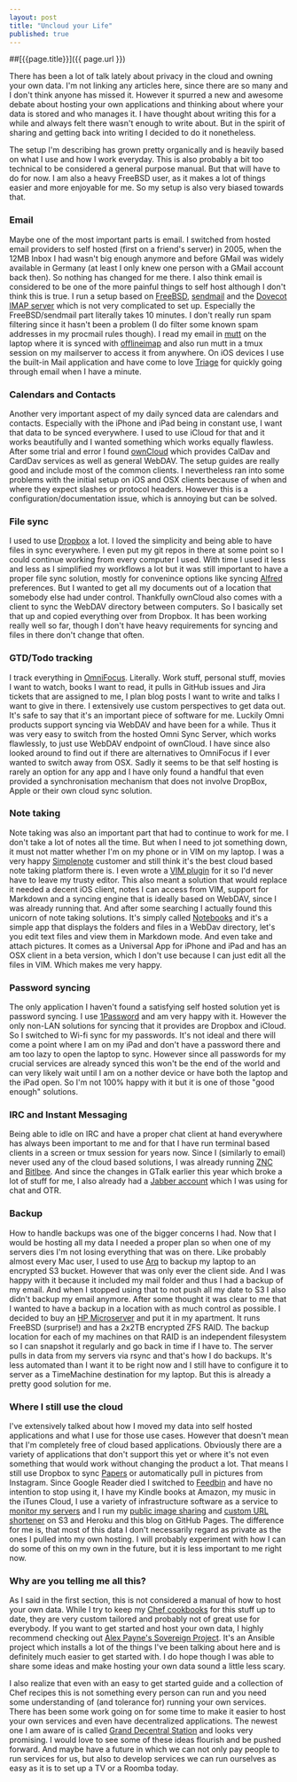 ```yaml
---
layout: post
title: "Uncloud your Life"
published: true
---
```


##[{{page.title}}]({{ page.url }})

There has been a lot of talk lately about privacy in the cloud and owning
your own data. I'm not linking any articles here, since there are so many
and I don't think anyone has missed it. However it spurred a new and awesome
debate about hosting your own applications and thinking about where your data
is stored and who manages it. I have thought about writing this for a while
and always felt there wasn't enough to write about. But in the spirit of
sharing and getting back into writing I decided to do it nonetheless.

The setup I'm describing has grown pretty organically and is heavily based on
what I use and how I work everyday. This is also probably a bit too technical
to be considered a general purpose manual. But that will have to do for now. I
am also a heavy FreeBSD user, as it makes a lot of things easier and more
enjoyable for me. So my setup is also very biased towards that.

### Email
Maybe one of the most important parts is email. I switched from hosted email
providers to self hosted (first on a friend's server) in 2005, when the 12MB
Inbox I had wasn't big enough anymore and before GMail was widely available in
Germany (at least I only knew one person with a GMail account back then). So
nothing has changed for me there. I also think email is considered to be one
of the more painful things to self host although I don't think this is true. I
run a setup based on [FreeBSD][freebsd], [sendmail][sendmail] and the [Dovecot
IMAP server][dovecot] which is not very complicated to set up. Especially the
FreeBSD/sendmail part literally takes 10 minutes. I don't really run spam
filtering since it hasn't been a problem (I do filter some known spam
addresses in my procmail rules though). I read my email in [mutt][mutt] on the
laptop where it is synced with [offlineimap][offlineimap] and also run mutt in
a tmux session on my mailserver to access it from anywhere. On iOS devices I
use the built-in Mail application and have come to love [Triage][triage] for
quickly going through email when I have a minute.

### Calendars and Contacts
Another very important aspect of my daily synced data are calendars and
contacts. Especially with the iPhone and iPad being in constant use, I want
that data to be synced everywhere. I used to use iCloud for that and it works
beautifully and I wanted something which works equally flawless. After some
trial and error I found [ownCloud][owncloud] which provides CalDav and CardDav
services as well as general WebDAV. The setup guides are really good and
include most of the common clients. I nevertheless ran into some problems
with the initial setup on iOS and OSX clients because of when and where they
expect slashes or protocol headers. However this is a
configuration/documentation issue, which is annoying but can be solved.

### File sync
I used to use [Dropbox][dropbox] a lot. I loved the simplicity and being able
to have files in sync everywhere. I even put my git repos in there at some
point so I could continue working from every computer I used. With time I used
it less and less as I simplified my workflows a lot but it was still important
to have a proper file sync solution, mostly for convenince options like
syncing [Alfred][alfred] preferences. But I wanted to get all my documents out
of a location that somebody else had under control. Thankfully ownCloud also
comes with a client to sync the WebDAV directory between computers. So I
basically set that up and copied everything over from Dropbox. It has been
working really well so far, though I don't have heavy requirements for syncing
and files in there don't change that often.

### GTD/Todo tracking
I track everything in [OmniFocus][omnifocus]. Literally. Work stuff, personal
stuff, movies I want to watch, books I want to read, it pulls in GitHub issues
and Jira tickets that are assigned to me, I plan blog posts I want to write
and talks I want to give in there. I extensively use custom perspectives to
get data out. It's safe to say that it's an important piece of software for
me. Luckily Omni products support syncing via WebDAV and have been for a
while. Thus it was very easy to switch from the hosted Omni Sync Server, which
works flawlessly, to just use WebDAV endpoint of ownCloud. I have since also
looked around to find out if there are alternatives to OmniFocus if I ever
wanted to switch away from OSX. Sadly it seems to be that self hosting is
rarely an option for any app and I have only found a handful that even
provided a synchronisation mechanism that does not involve DropBox, Apple or
their own cloud sync solution.

### Note taking
Note taking was also an important part that had to continue to work for me. I
don't take a lot of notes all the time. But when I need to jot something down,
it must not matter whether I'm on my phone or in VIM on my laptop. I was a
very happy [Simplenote][simplenote] customer and still think it's the best
cloud based note taking platform there is. I even wrote a [VIM
plugin][simplenote.vim] for it so I'd never have to leave my trusty editor.
This also meant a solution that would replace it needed a decent iOS client,
notes I can access from VIM, support for Markdown and a syncing engine that is
ideally based on WebDAV, since I was already running that. And after some
searching I actually found this unicorn of note taking solutions. It's simply
called [Notebooks][notebooks] and it's a simple app that displays the folders
and files in a WebDav directory, let's you edit text files and view them in
Markdown mode. And even take and attach pictures. It comes as a Universal App
for iPhone and iPad and has an OSX client in a beta version, which I don't use
because I can just edit all the files in VIM. Which makes me very happy.

### Password syncing
The only application I haven't found a satisfying self hosted solution yet is
password syncing. I use [1Password][1password] and am very happy with it.
However the only non-LAN solutions for syncing that it provides are Dropbox
and iCloud. So I switched to Wi-fi sync for my passwords. It's not ideal and
there will come a point where I am on my iPad and don't have a password there
and am too lazy to open the laptop to sync. However since all passwords for
my crucial services are already synced this won't be the end of the world and
can very likely wait until I am on a nother device or have both the laptop and
the iPad open. So I'm not 100% happy with it but it is one of those "good
enough" solutions.

### IRC and Instant Messaging
Being able to idle on IRC and have a proper chat client at hand everywhere has
always been important to me and for that I have run terminal based clients in
a screen or tmux session for years now. Since I (similarly to email) never
used any of the cloud based solutions, I was already running [ZNC][znc] and
[Bitlbee][bitlbee]. And since the changes in GTalk earlier this year which
broke a lot of stuff for me, I also already had a [Jabber account][jabber]
which I was using for chat and OTR.

### Backup
How to handle backups was one of the bigger concerns I had. Now that I would
be hosting all my data I needed a proper plan so when one of my servers dies
I'm not losing everything that was on there. Like probably almost every Mac
user, I used to use [Arq][arq] to backup my laptop to an encrypted S3 bucket.
However that was only ever the client side. And I was happy with it because
it included my mail folder and thus I had a backup of my email. And when I
stopped using that to not push all my date to S3 I also didn't backup my email
anymore. After some thought it was clear to me that I wanted to have a backup
in a location with as much control as possible. I decided to buy an [HP
Microserver][microserver] and put it in my apartment. It runs FreeBSD
(surprise!) and has a 2x2TB encrypted ZFS RAID. The backup location for each
of my machines on that RAID is an independent filesystem so I can snapshot it
regularly and go back in time if I have to. The server pulls in data from my
servers via rsync and that's how I do backups. It's less automated than I want
it to be right now and I still have to configure it to server as a TimeMachine
destination for my laptop. But this is already a pretty good solution for me.

### Where I still use the cloud
I've extensively talked about how I moved my data into self hosted
applications and what I use for those use cases. However that doesn't mean
that I'm completely free of cloud based applications. Obviously there are a
variety of applications that don't support this yet or where it's not even
something that would work without changing the product a lot. That means I
still use Dropbox to sync [Papers][papers] or automatically pull in pictures
from Instagram. Since Google Reader died I switched to [Feedbin][feedbin] and
have no intention to stop using it, I have my Kindle books at Amazon, my music
in the iTunes Cloud, I use a variety of infrastructure software as a service
to [monitor my servers][monitoring] and I run my [public image
sharing][imagesharing] and [custom URL shortener][katana] on S3 and Heroku and
this blog on GitHub Pages. The difference for me is, that most of this data I
don't necessarily regard as private as the ones I pulled into my own hosting.
I will probably experiment with how I can do some of this on my own in the
future, but it is less important to me right now.

### Why are you telling me all this?
As I said in the first section, this is not considered a manual of how to host
your own data. While I try to keep my [Chef cookbooks][cookbooks] for this
stuff up to date, they are very custom tailored and probably not of great use
for everybody. If you want to get started and host your own data, I highly
recommend checking out [Alex Payne's Sovereign Project][sovereign]. It's an
Ansible project which installs a lot of the things I've been talking about
here and is definitely much easier to get started with. I do hope though I was
able to share some ideas and make hosting your own data sound a little less
scary.

I also realize that even with an easy to get started guide and a collection of
Chef recipes this is not something every person can run and you need some
understanding of (and tolerance for) running your own services. There has been
some work going on for some time to make it easier to host your own services
and even have decentralized applications. The newest one I am aware of is
called [Grand Decentral Station][decentralize] and looks very promising. I
would love to see some of these ideas flourish and be pushed forward. And
maybe have a future in which we can not only pay people to run services for
us, but also to develop services we can run ourselves as easy as it is to set
up a TV or a Roomba today.


[sovereign]: https://github.com/al3x/sovereign
[omnifocus]: http://www.omnigroup.com/omnifocus
[freebsd]: http://www.freebsd.org
[sendmail]: http://www.sendmail.com/sm/open_source/
[mutt]: http://www.mutt.org
[dovecot]: http://www.dovecot.org
[triage]: http://www.triage.cc
[owncloud]: http://owncloud.org
[offlineimap]: http://offlineimap.org
[dropbox]: http://dropbox.com
[alfred]: http://www.alfredapp.com
[simplenote]: http://simplenote.com
[simplenote.vim]: https://github.com/mrtazz/simplenote.vim
[notebooks]: http://www.notebooksapp.com
[papers]: http://www.papersapp.com
[1password]: https://agilebits.com/onepassword
[arq]: http://www.haystacksoftware.com/arq/
[microserver]: http://www8.hp.com/us/en/products/proliant-servers/product-detail.html?oid=5336619#!tab=features
[feedbin]: https://feedbin.me
[monitoring]: http://www.unwiredcouch.com/2012/09/15/getting-started-with-monitoring.html
[cookbooks]: https://github.com/mrtazz/cookbooks
[jabber]: http://web.jabber.ccc.de
[znc]: http://wiki.znc.in/ZNC
[bitlbee]: http://www.bitlbee.org/main.php/news.r.html
[decentralize]: http://decentralize.it
[imagesharing]: https://github.com/roidrage/s3itch
[katana]: https://github.com/mrtazz/katana
